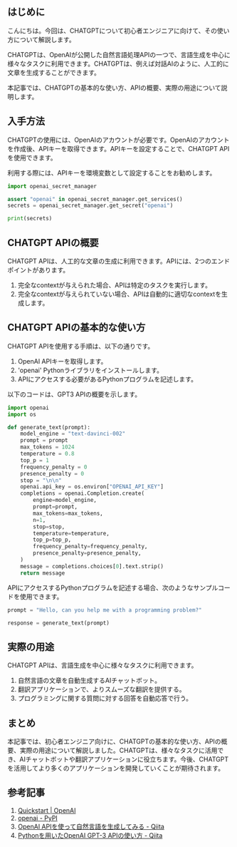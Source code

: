 <!--
title:   【初心者向け】OpenAIのリファレンス解説！chatGPTの使い方を学ぼう！
tags:    API,ChatGPT,OpenAI,リファレンス
id:      300467591172e2825ba8
private: false
-->


## はじめに

こんにちは。今回は、CHATGPTについて初心者エンジニアに向けて、その使い方について解説します。

CHATGPTは、OpenAIが公開した自然言語処理APIの一つで、言語生成を中心に様々なタスクに利用できます。CHATGPTは、例えば対話AIのように、人工的に文章を生成することができます。

本記事では、CHATGPTの基本的な使い方、APIの概要、実際の用途について説明します。

## 入手方法

CHATGPTの使用には、OpenAIのアカウントが必要です。OpenAIのアカウントを作成後、APIキーを取得できます。APIキーを設定することで、CHATGPT APIを使用できます。

利用する際には、APIキーを環境変数として設定することをお勧めします。

```python
import openai_secret_manager

assert "openai" in openai_secret_manager.get_services()
secrets = openai_secret_manager.get_secret("openai")

print(secrets)
```

## CHATGPT APIの概要

CHATGPT APIは、人工的な文章の生成に利用できます。APIには、2つのエンドポイントがあります。

1. 完全なcontextが与えられた場合、APIは特定のタスクを実行します。
2. 完全なcontextが与えられていない場合、APIは自動的に適切なcontextを生成します。

## CHATGPT APIの基本的な使い方

CHATGPT APIを使用する手順は、以下の通りです。

1. OpenAI APIキーを取得します。
2. 'openai' Pythonライブラリをインストールします。
3. APIにアクセスする必要があるPythonプログラムを記述します。

以下のコードは、GPT3 APIの概要を示します。

```python
import openai
import os

def generate_text(prompt):
    model_engine = "text-davinci-002"
    prompt = prompt
    max_tokens = 1024
    temperature = 0.8
    top_p = 1
    frequency_penalty = 0
    presence_penalty = 0
    stop = "\n\n"
    openai.api_key = os.environ["OPENAI_API_KEY"]
    completions = openai.Completion.create(
        engine=model_engine,
        prompt=prompt,
        max_tokens=max_tokens,
        n=1,
        stop=stop,
        temperature=temperature,
        top_p=top_p,
        frequency_penalty=frequency_penalty,
        presence_penalty=presence_penalty,
    )
    message = completions.choices[0].text.strip()
    return message
```

APIにアクセスするPythonプログラムを記述する場合、次のようなサンプルコードを使用できます。

```python
prompt = "Hello, can you help me with a programming problem?"

response = generate_text(prompt)
```

## 実際の用途

CHATGPT APIは、言語生成を中心に様々なタスクに利用できます。

1. 自然言語の文章を自動生成するAIチャットボット。
2. 翻訳アプリケーションで、よりスムーズな翻訳を提供する。
3. プログラミングに関する質問に対する回答を自動応答で行う。

## まとめ

本記事では、初心者エンジニア向けに、CHATGPTの基本的な使い方、APIの概要、実際の用途について解説しました。CHATGPTは、様々なタスクに活用でき、AIチャットボットや翻訳アプリケーションに役立ちます。今後、CHATGPTを活用してより多くのアプリケーションを開発していくことが期待されます。

## 参考記事

1. [Quickstart | OpenAI](https://beta.openai.com/docs/quickstart)
2. [openai - PyPI](https://pypi.org/project/openai/)
3. [OpenAI APIを使って自然言語を生成してみる - Qiita](https://qiita.com/kijima_m/items/29be326b9452ce78013c)
4. [Pythonを用いたOpenAI GPT-3 APIの使い方 - Qiita](https://qiita.com/yoheikikuta/items/e240e331fcbe8bcc81be)